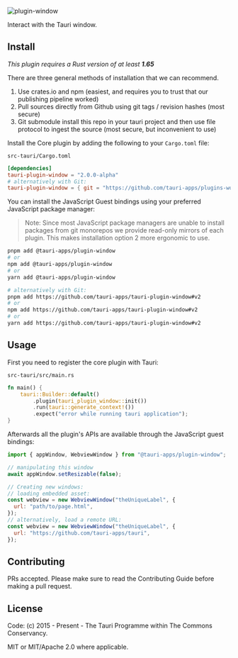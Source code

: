 ![plugin-window](https://github.com/tauri-apps/plugins-workspace/raw/v2/plugins/window/banner.png)

Interact with the Tauri window.

## Install

_This plugin requires a Rust version of at least **1.65**_

There are three general methods of installation that we can recommend.

1. Use crates.io and npm (easiest, and requires you to trust that our publishing pipeline worked)
2. Pull sources directly from Github using git tags / revision hashes (most secure)
3. Git submodule install this repo in your tauri project and then use file protocol to ingest the source (most secure, but inconvenient to use)

Install the Core plugin by adding the following to your `Cargo.toml` file:

`src-tauri/Cargo.toml`

```toml
[dependencies]
tauri-plugin-window = "2.0.0-alpha"
# alternatively with Git:
tauri-plugin-window = { git = "https://github.com/tauri-apps/plugins-workspace", branch = "v2" }
```

You can install the JavaScript Guest bindings using your preferred JavaScript package manager:

> Note: Since most JavaScript package managers are unable to install packages from git monorepos we provide read-only mirrors of each plugin. This makes installation option 2 more ergonomic to use.

```sh
pnpm add @tauri-apps/plugin-window
# or
npm add @tauri-apps/plugin-window
# or
yarn add @tauri-apps/plugin-window

# alternatively with Git:
pnpm add https://github.com/tauri-apps/tauri-plugin-window#v2
# or
npm add https://github.com/tauri-apps/tauri-plugin-window#v2
# or
yarn add https://github.com/tauri-apps/tauri-plugin-window#v2
```

## Usage

First you need to register the core plugin with Tauri:

`src-tauri/src/main.rs`

```rust
fn main() {
    tauri::Builder::default()
        .plugin(tauri_plugin_window::init())
        .run(tauri::generate_context!())
        .expect("error while running tauri application");
}
```

Afterwards all the plugin's APIs are available through the JavaScript guest bindings:

```javascript
import { appWindow, WebviewWindow } from "@tauri-apps/plugin-window";

// manipulating this window
await appWindow.setResizable(false);

// Creating new windows:
// loading embedded asset:
const webview = new WebviewWindow("theUniqueLabel", {
  url: "path/to/page.html",
});
// alternatively, load a remote URL:
const webview = new WebviewWindow("theUniqueLabel", {
  url: "https://github.com/tauri-apps/tauri",
});
```

## Contributing

PRs accepted. Please make sure to read the Contributing Guide before making a pull request.

## License

Code: (c) 2015 - Present - The Tauri Programme within The Commons Conservancy.

MIT or MIT/Apache 2.0 where applicable.

